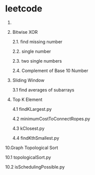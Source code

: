 # leetcode


1.

2. Bitwise XOR

   2.1. find missing  number

   2.2. single number
   
   2.3. two single numbers
   
   2.4. Complement of Base 10 Number
3. Sliding Window

   3.1 find averages of subarrays
   
   
4. Top K Element

   4.1 findKLargest.py
   
   4.2 minimumCostToConnectRopes.py
   
   4.3 kClosest.py
   
   4.4 findKthSmallest.py

10.Graph Topological Sort

   10.1 topologicalSort.py

   10.2 isSchedulingPossible.py

